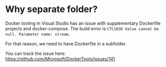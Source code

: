 ﻿# Why separate folder?

Docker tooling in Visual Studio has an issue with supplementary Dockerfile projects and docker-compose. The build error is `CTC1030	Value cannot be null. Parameter name: stream`.

For that reason, we need to have Dockerfile in a subfolder.

You can track the issue here: https://github.com/Microsoft/DockerTools/issues/141

